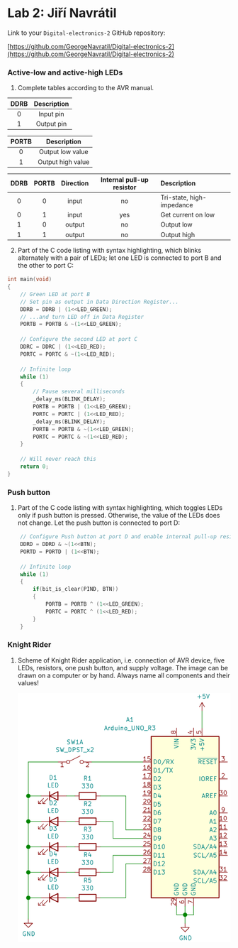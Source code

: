 # Lab 2: Jiří Navrátil

Link to your `Digital-electronics-2` GitHub repository:

   [https://github.com/GeorgeNavratil/Digital-electronics-2](https://github.com/GeorgeNavratil/Digital-electronics-2)


### Active-low and active-high LEDs

1. Complete tables according to the AVR manual.

| **DDRB** | **Description** |
| :-: | :-: |
| 0 | Input pin |
| 1 | Output pin |

| **PORTB** | **Description** |
| :-: | :-: |
| 0 | Output low value |
| 1 | Output high value |

| **DDRB** | **PORTB** | **Direction** | **Internal pull-up resistor** | **Description** |
| :-: | :-: | :-: | :-: | :-- |
| 0 | 0 | input | no | Tri-state, high-impedance |
| 0 | 1 | input | yes | Get current on low |
| 1 | 0 | output | no | Output low |
| 1 | 1 | output | no | Output high |

2. Part of the C code listing with syntax highlighting, which blinks alternately with a pair of LEDs; let one LED is connected to port B and the other to port C:

```c
int main(void)
{
    // Green LED at port B
    // Set pin as output in Data Direction Register...
    DDRB = DDRB | (1<<LED_GREEN);
    // ...and turn LED off in Data Register
    PORTB = PORTB & ~(1<<LED_GREEN);

    // Configure the second LED at port C
    DDRC = DDRC | (1<<LED_RED);
    PORTC = PORTC & ~(1<<LED_RED);

    // Infinite loop
    while (1)
    {
        // Pause several milliseconds
        _delay_ms(BLINK_DELAY);
        PORTB = PORTB | (1<<LED_GREEN);
        PORTC = PORTC | (1<<LED_RED);
        _delay_ms(BLINK_DELAY);
        PORTB = PORTB & ~(1<<LED_GREEN);
        PORTC = PORTC & ~(1<<LED_RED);
    }

    // Will never reach this
    return 0;
}
```


### Push button

1. Part of the C code listing with syntax highlighting, which toggles LEDs only if push button is pressed. Otherwise, the value of the LEDs does not change. Let the push button is connected to port D:

```c
    // Configure Push button at port D and enable internal pull-up resistor
    DDRD = DDRD & ~(1<<BTN);
    PORTD = PORTD | (1<<BTN);

    // Infinite loop
    while (1)
    {
        if(bit_is_clear(PIND, BTN))
        {
            PORTB = PORTB ^ (1<<LED_GREEN);
            PORTC = PORTC ^ (1<<LED_RED);
        }
    }
```


### Knight Rider

1. Scheme of Knight Rider application, i.e. connection of AVR device, five LEDs, resistors, one push button, and supply voltage. The image can be drawn on a computer or by hand. Always name all components and their values!

   ![Knight Rider](../02-leds/images/KnightRider.png)